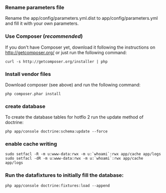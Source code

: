 ### Rename parameters file

Rename the app/config/parameters.yml.dist to app/config/parameters.yml and fill it with your own parameters.

### Use Composer (*recommended*)

If you don't have Composer yet, download it following the instructions on
http://getcomposer.org/ or just run the following command:

    curl -s http://getcomposer.org/installer | php

### Install vendor files

Download composer (see above) and run the
following command:

    php composer.phar install

### create database

To create the database tables for hotflo 2 run the update method of doctrine:

    php app/console doctrine:schema:update --force

### enable cache writing

    sudo setfacl -R -m u:www-data:rwx -m u:`whoami`:rwx app/cache app/logs
    sudo setfacl -dR -m u:www-data:rwx -m u:`whoami`:rwx app/cache app/logs

### Run the datafixtures to initially fill the database:

    php app/console doctrine:fixtures:load --append